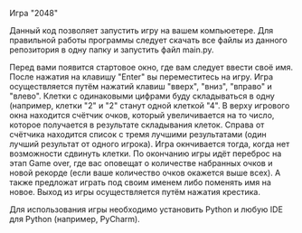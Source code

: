 Игра "2048"

Данный код позволяет запустить игру на вашем компьюетере. Для правильной работы программы следует скачать все файлы из данного репозитория в одну папку и запустить файл
main.py. 

Перед вами появится стартовое окно, где вам следует ввести своё имя. После нажатия на клавишу "Enter" вы переместитесь на игру. Игра осуществляется путём нажатий клавиш "вверх", "вниз", "вправо" и "влево". Клетки с одинаковыми цифрами буду складываться в одну (например, клетки "2" и "2" станут одной клеткой "4". В верху игрового окна находится счётчик очков, который увеличивается на то число, которое получается в результате складывания клеток. Справа от счётчика находится список с тремя лучшими результатами (один лучший результат от одного игрока). Игра окнчивается тогда, когда нет возможности сдвинуть клетки. 
По окончанию игры идёт переброс на этап Game over, где вас оповещат о количестве набранных очков и новой рекорде (если ваше количество очков окажется выше всех). А также предложат играть под своим именем либо поменять имя на новое. Выход из игры осуществляется путём нажатия крестика.

Для использования игры необходимо установить Python и любую IDE для Python (например, PyCharm).
